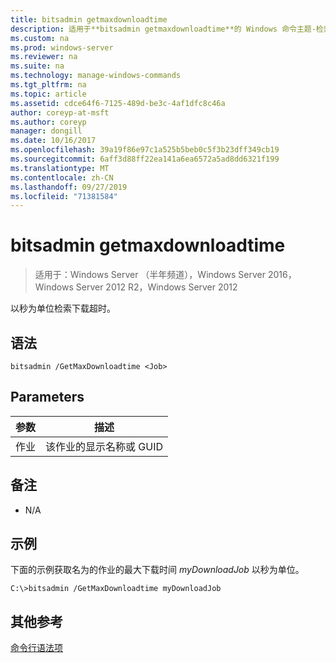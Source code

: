 ```yaml
---
title: bitsadmin getmaxdownloadtime
description: 适用于**bitsadmin getmaxdownloadtime**的 Windows 命令主题-检索下载超时（以秒为单位）。
ms.custom: na
ms.prod: windows-server
ms.reviewer: na
ms.suite: na
ms.technology: manage-windows-commands
ms.tgt_pltfrm: na
ms.topic: article
ms.assetid: cdce64f6-7125-489d-be3c-4af1dfc8c46a
author: coreyp-at-msft
ms.author: coreyp
manager: dongill
ms.date: 10/16/2017
ms.openlocfilehash: 39a19f86e97c1a525b5beb0c5f3b23dff349cb19
ms.sourcegitcommit: 6aff3d88ff22ea141a6ea6572a5ad8dd6321f199
ms.translationtype: MT
ms.contentlocale: zh-CN
ms.lasthandoff: 09/27/2019
ms.locfileid: "71381584"
---
```

# <a name="bitsadmin-getmaxdownloadtime"></a>bitsadmin getmaxdownloadtime

>适用于：Windows Server （半年频道），Windows Server 2016，Windows Server 2012 R2，Windows Server 2012

以秒为单位检索下载超时。

## <a name="syntax"></a>语法

```
bitsadmin /GetMaxDownloadtime <Job> 
```

## <a name="parameters"></a>Parameters

|参数|描述|
|-------|--------|
|作业|该作业的显示名称或 GUID|

## <a name="remarks"></a>备注

-   N\/A

## <a name="BKMK_examples"></a>示例
下面的示例获取名为的作业的最大下载时间 *myDownloadJob* 以秒为单位。

```
C:\>bitsadmin /GetMaxDownloadtime myDownloadJob
```

## <a name="additional-references"></a>其他参考
[命令行语法项](command-line-syntax-key.md)


